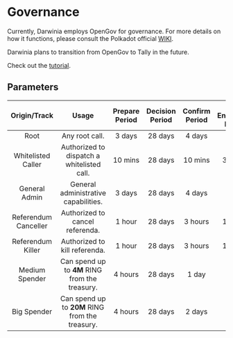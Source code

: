 # Governance

Currently, Darwinia employs OpenGov for governance. For more details on how it functions, please consult the Polkadot official [WIKI](https://wiki.polkadot.network/docs/learn-polkadot-opengov-index).

Darwinia plans to transition from OpenGov to Tally in the future.

Check out the [tutorial](../community/guide/governance.md).

## Parameters

|     Origin/Track     |                      Usage                      | Prepare  Period | Decision Period | Confirm Period | Min Enactment Period |
| :------------------: | :---------------------------------------------: | :-------------: | :-------------: | :------------: | :------------------: |
|         Root         |                 Any root call.                  |     3 days      |     28 days     |     4 days     |        1 day         |
|  Whitelisted Caller  |   Authorized to dispatch a whitelisted call.    |     10 mins     |     28 days     |    10 mins     |       30 mins        |
|    General Admin     |      General administrative capabilities.       |     3 days      |     28 days     |     4 days     |        1 day         |
| Referendum Canceller |         Authorized to cancel referenda.         |     1 hour      |     28 days     |    3 hours     |       10 mins        |
|  Referendum Killer   |          Authorized to kill referenda.          |     1 hour      |     28 days     |    3 hours     |       10 mins        |
|    Medium Spender    | Can spend up to **4M** RING from the treasury.  |     4 hours     |     28 days     |     1 day      |        1 day         |
|     Big Spender      | Can spend up to **20M** RING from the treasury. |     4 hours     |     28 days     |     2 days     |        1 day         |
